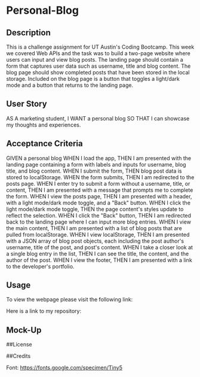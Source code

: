 # Personal-Blog


## Description
This is a challenge assignment for UT Austin's Coding Bootcamp. This week we covered Web APIs and the task was to build a two-page website where users can input and view blog posts. The landing page should contain a form that captures user data such as username, title and blog content. The blog page should show completed posts that have been stored in the local storage. Included on the blog page is a button that toggles a light/dark mode and a button that returns to the landing page.

## User Story
AS A marketing student, I WANT a personal blog SO THAT I can showcase my thoughts and experiences.

## Acceptance Criteria 
GIVEN a personal blog
WHEN I load the app,
THEN I am presented with the landing page containing a form with labels and inputs for username, blog title, and blog content.
WHEN I submit the form,
THEN blog post data is stored to localStorage.
WHEN the form submits,
THEN I am redirected to the posts page.
WHEN I enter try to submit a form without a username, title, or content,
THEN I am presented with a message that prompts me to complete the form.
WHEN I view the posts page,
THEN I am presented with a header, with a light mode/dark mode toggle, and a "Back" button.
WHEN I click the light mode/dark mode toggle,
THEN the page content's styles update to reflect the selection.
WHEN I click the "Back" button,
THEN I am redirected back to the landing page where I can input more blog entries.
WHEN I view the main content,
THEN I am presented with a list of blog posts that are pulled from localStorage.
WHEN I view localStorage,
THEN I am presented with a JSON array of blog post objects, each including the post author's username, title of the post, and post's content.
WHEN I take a closer look at a single blog entry in the list,
THEN I can see the title, the content, and the author of the post.
WHEN I view the footer,
THEN I am presented with a link to the developer's portfolio.

## Usage
To view the webpage please visit the following link:

Here is a link to my repository:

## Mock-Up

##License

##Credits

Font: https://fonts.google.com/specimen/Tiny5